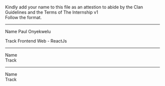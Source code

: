 
Kindly add your name to this file as an attestion to abide by the Clan Guidelines and the Terms of The Internship v1
<br/> Follow the format.<br/> 
___
Name Paul Onyekwelu<br/>

Track Frontend Web - ReactJs
___
Name <br/>
Track
___
Name <br/>
Track
